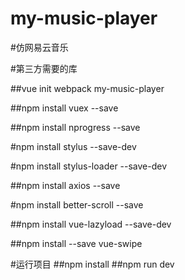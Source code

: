 # my-music-player

#仿网易云音乐

#第三方需要的库

##vue init webpack my-music-player

##npm install vuex --save

##npm install nprogress --save

#npm install stylus --save-dev

#npm install stylus-loader --save-dev

##npm install axios --save

#npm install better-scroll --save

##npm install vue-lazyload --save-dev

##npm install --save vue-swipe

#运行项目
##npm install
##npm run dev
